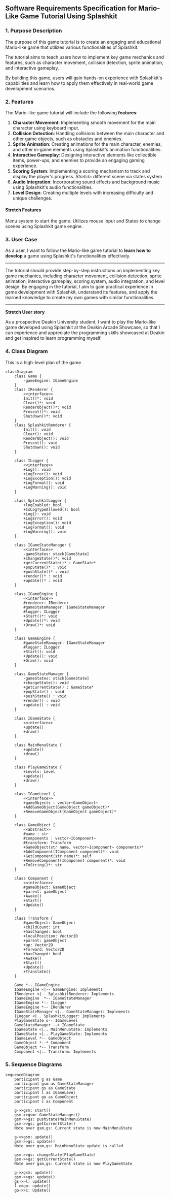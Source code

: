 ## Software Requirements Specification for Mario-Like Game Tutorial Using Splashkit

### 1. Purpose Description

The purpose of this game tutorial is to create an engaging and educational Mario-like game that
utilizes various functionalities of Splashkit.

The tutorial aims to teach users how to implement key game mechanics and features, such as character
movement, collision detection, sprite animation, and interactive gameplay.

By building this game, users will gain hands-on experience with Splashkit's capabilities and learn
how to apply them effectively in real-world game development scenarios.

### 2. Features

The Mario-like game tutorial will include the following **features**:

1. **Character Movement**: Implementing smooth movement for the main character using keyboard input.
1. **Collision Detection**: Handling collisions between the main character and other game objects,
   such as obstacles and enemies.
1. **Sprite Animation**: Creating animations for the main character, enemies, and other in-game
   elements using Splashkit's animation functionalities.
1. **Interactive Gameplay**: Designing interactive elements like collectible items, power-ups, and
   enemies to provide an engaging gaming experience.
1. **Scoring System**: Implementing a scoring mechanism to track and display the player's progress.
   _Stretch_: different scene via states system
1. **Audio Integration**: Incorporating sound effects and background music using Splashkit's audio
   functionalities.
1. **Level Design**: Creating multiple levels with increasing difficulty and unique challenges.

#### Stretch Features

Menu system to start the game. Utilizes mouse input and States to change scenes using Splashkit game
engine.

### 3. User Case

As a user, I want to follow the Mario-like game tutorial to **learn how to develop** a game using
Splashkit's functionalities effectively.

---

The tutorial should provide step-by-step instructions on implementing key game mechanics, including
character movement, collision detection, sprite animation, interactive gameplay, scoring system,
audio integration, and level design. By engaging in the tutorial, I aim to gain practical experience
in game development with Splashkit, understand its features, and apply the learned knowledge to
create my own games with similar functionalities.

---

**Stretch User story**

As a prospective Deakin University student, I want to play the Mario-like game developed using
Splashkit at the Deakin Arcade Showcase, so that I can experience and appreciate the programming
skills showcased at Deakin and get inspired to learn programming myself.

### 4. Class Diagram

This is a high-level plan of the game

```mermaid
classDiagram
    class Game {
	    -gameEngine: IGameEngine
    }
	class IRenderer {
		<<interface>>
		Init()*: void
		Clear()*: void
		RenderObject()*: void
		Present()*: void
		Shutdown()*: void
    }
    class SplashkitRenderer {
	    Init(): void
		Clear(): void
		RenderObject(): void
		Present(): void
		Shutdown(): void
    }

	class ILogger {
		<<interface>>
		+Log(): void
		+LogError(): void
		+LogException(): void
		+LogFormat(): void
		+LogWarning(): void
	}

	class SplashkitLogger {
		+logEnabled: bool
		+IsLogTypeAllowed(): bool
		+Log(): void
		+LogError(): void
		+LogException(): void
		+LogFormat(): void
		+LogWarning(): void
	}

	class IGameStateManager {
		<<interface>>
		-gameStates: stack[GameState]
        +changeState()*: void
		+getCurrentState()* : GameState*
		+popState()* : void
		+pushState()* : void
		+render()* : void
		+update()* : void
	}

	class IGameEngine {
		<<interface>>
		#renderer: IRenderer
		#gameStateManager: IGameStateManager
	    #logger: ILogger
        +Start()*: void
        +Update()*: void
        +Draw()*: void
	}

	class GameEngine {
		#gameStateManager: IGameStateManager
	    #logger: ILogger
        +Start(): void
        +Update(): void
        +Draw(): void
	}

    class GameStateManager {
	    -gameStates: stack[GameState]
        +changeState(): void
		+getCurrentState() : GameState*
		+popState() : void
		+pushState() : void
		+render() : void
		+update() : void
    }

    class IGameState {
        <<interface>>
        +update()
        +draw()
    }

    class MainMenuState {
        +update()
        +draw()
    }

    class PlayGameState {
	    +Levels: Level
        +update()
        +draw()
    }

    class IGameLevel {
	    <<interface>>
        +gameObjects : vector~GameObject~
        +AddGameObject(GameObject gameObject)*
        +RemoveGameObject(GameObject gameObject)*
    }

    class GameObject {
	    <<abstract>>
        #name : str
        #components : vector~IComponent~
        #transform: Transform
        +GameObject(str name, vector~Icomponent~ components)*
        +AddComponent(IComponent component)*: void
        +GetComponent(str name)*: self
        +RemoveComponent(IComponent component)*: void
        +ToString()*: str
    }

    class Component {
        <<interface>>
        #gameObject: GameObject
        +parent: gameObject
        +Awake()
        +Start()
        +Update()
    }

	class Transform {
		#gameObject: GameObject
		+childCount: int
		+hasChanged: bool
		+localPosition: Vector2D
		+parent: gameObject
		+up: Vector2D
		+forward: Vector2D
		+hasChanged: bool
		+Awake()
        +Start()
        +Update()
        +Translate()
	}

	Game *-- IGameEngine
	IGameEngine <|-- GameEngine: Implements
	IRenderer <|-- SplashkitRenderer: Implements
	IGameEngine  *-- IGameStateManager
    IGameEngine *-- ILogger
    IGameEngine *-- IRenderer
    IGameStateManager <|.. GameStateManager: Implements
    ILogger <|.. SplashkitLogger: Implements
    PlayGameState o-- IGameLevel
    GameStateManager --> IGameState
    IGameState <|.. MainMenuState: Implements
    IGameState <|.. PlayGameState: Implements
    IGameLevel *-- GameObject
    GameObject *--* Component
    GameObject *-- Transform
    Component <|.. Transform: Implements
```

### 5. Sequence Diagrams

```mermaid
sequenceDiagram
    participant g as Game
    participant gsm as GameStateManager
    participant gs as GameState
    participant l as IGameLevel
    participant go as GameObject
    participant c as Component

    g->>gsm: start()
    gsm->>gsm: GameStateManager()
    gsm->>gs: pushState(MainMenuState)
    gsm->>gs: getCurrentState()
    Note over gsm,gs: Current state is now MainMenuState

    g->>gsm: update()
    gsm->>gs: update()
    Note over gsm,gs: MainMenuState update is called

    gsm->>gs: changeState(PlayGameState)
    gsm->>gs: getCurrentState()
    Note over gsm,gs: Current state is now PlayGameState

    g->>gsm: update()
    gsm->>gs: update()
    gs->>l: update()
    l->>go: update()
    go->>c: Update()

```
